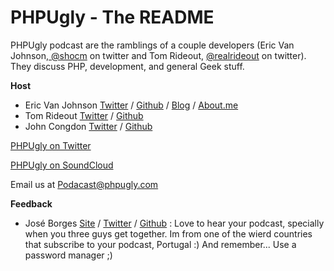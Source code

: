 # PHPUgly - The README

PHPUgly podcast are the ramblings of a couple developers (Eric Van Johnson,[ @shocm](https://twitter.com/shocm) on twitter and Tom Rideout, [@realrideout](https://twitter.com/realrideout) on twitter). They discuss PHP, development, and general Geek stuff.  

**Host**
* Eric Van Johnson [Twitter](https://twitter.com/shocm) / [Github](https://github.com/ericvanjohnson/) / [Blog](https://www.shocm.com) / [About.me](https://about.me/shocm) 
* Tom Rideout [Twitter](https://twitter.com/realrideout) / [Github](https://github.com/trideout/)
* John Congdon [Twitter](https://twitter.com/johncongdon) / [Github](https://github.com/johncongdon)

[PHPUgly on Twitter](https://twitter.com/phpugly) 

[PHPUgly on SoundCloud](https://soundcloud.com/phpugly/)

Email us at [Podacast@phpugly.com](mailto:podcast@phpugly.com)

**Feedback**
* José Borges [Site](http://www.joseborges.pt) / [Twitter](https://twitter.com/joselaborges) / [Github](https://github.com/JoseBorges/) : Love to hear your podcast, specially when you three guys get together. Im from one of the wierd countries that subscribe to your podcast, Portugal :) And remember... Use a password manager ;)

